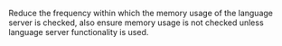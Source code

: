 Reduce the frequency within which the memory usage of the language server is checked, also ensure memory usage is not checked unless language server functionality is used.
